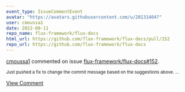 ```yaml
---
event_type: IssueCommentEvent
avatar: "https://avatars.githubusercontent.com/u/20131404?"
user: cmoussa1
date: 2022-08-11
repo_name: flux-framework/flux-docs
html_url: https://github.com/flux-framework/flux-docs/pull/152
repo_url: https://github.com/flux-framework/flux-docs
---
```


<a href='https://github.com/cmoussa1' target='_blank'>cmoussa1</a> commented on issue <a href='https://github.com/flux-framework/flux-docs/pull/152' target='_blank'>flux-framework/flux-docs#152</a>.

<small>Just pushed a fix to change the commit message based on the suggestions above. ...</small>

<a href='https://github.com/flux-framework/flux-docs/pull/152' target='_blank'>View Comment</a>